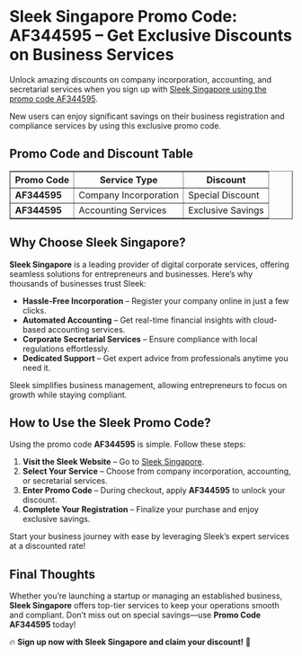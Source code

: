 <h1>Sleek Singapore Promo Code: AF344595 – Get Exclusive Discounts on Business Services</h1>
<p>Unlock amazing discounts on company incorporation, accounting, and secretarial services when you sign up with <a href="https://sleek.com/sg/" target="_blank">Sleek Singapore using the promo code AF344595</a><span class="promo-code"></span>.</p>
<p>New users can enjoy significant savings on their business registration and compliance services by using this exclusive promo code.</p>

<h2>Promo Code and Discount Table</h2>
<table border="1" cellpadding="10" cellspacing="0">
    <tr>
        <th>Promo Code</th>
        <th>Service Type</th>
        <th>Discount</th>
    </tr>
    <tr>
        <td><strong>AF344595</strong></td>
        <td>Company Incorporation</td>
        <td>Special Discount</td>
    </tr>
    <tr>
        <td><strong>AF344595</strong></td>
        <td>Accounting Services</td>
        <td>Exclusive Savings</td>
    </tr>
</table>

<h2>Why Choose Sleek Singapore?</h2>
<p><strong>Sleek Singapore</strong> is a leading provider of digital corporate services, offering seamless solutions for entrepreneurs and businesses. Here’s why thousands of businesses trust Sleek:</p>
<ul>
    <li><strong>Hassle-Free Incorporation</strong> – Register your company online in just a few clicks.</li>
    <li><strong>Automated Accounting</strong> – Get real-time financial insights with cloud-based accounting services.</li>
    <li><strong>Corporate Secretarial Services</strong> – Ensure compliance with local regulations effortlessly.</li>
    <li><strong>Dedicated Support</strong> – Get expert advice from professionals anytime you need it.</li>
</ul>
<p>Sleek simplifies business management, allowing entrepreneurs to focus on growth while staying compliant.</p>

<h2>How to Use the Sleek Promo Code?</h2>
<p>Using the promo code <strong>AF344595</strong> is simple. Follow these steps:</p>
<ol>
    <li><strong>Visit the Sleek Website</strong> – Go to <a href="https://sleek.com/sg/" target="_blank">Sleek Singapore</a>.</li>
    <li><strong>Select Your Service</strong> – Choose from company incorporation, accounting, or secretarial services.</li>
    <li><strong>Enter Promo Code</strong> – During checkout, apply <strong>AF344595</strong> to unlock your discount.</li>
    <li><strong>Complete Your Registration</strong> – Finalize your purchase and enjoy exclusive savings.</li>
</ol>
<p>Start your business journey with ease by leveraging Sleek’s expert services at a discounted rate!</p>

<h2>Final Thoughts</h2>
<p>Whether you’re launching a startup or managing an established business, <strong>Sleek Singapore</strong> offers top-tier services to keep your operations smooth and compliant. Don’t miss out on special savings—use <strong>Promo Code AF344595</strong> today!</p>
<p>🔥 <strong>Sign up now with Sleek Singapore and claim your discount!</strong> 🚀</p>
